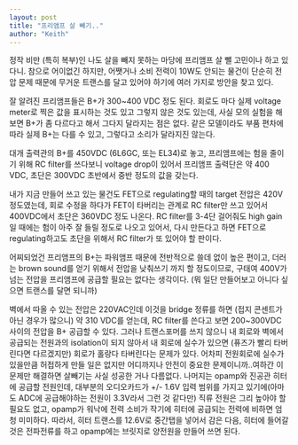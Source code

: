 ```yaml
---
layout: post
title: "프리앰프 살 빼기.."
author: "Keith"
---
```


정작 비만 (특히 복부)인 나도 살을 빼지 못하는 마당에 프리앰프 살 뺄 고민이나 하고 있다니. 참으로 어이없긴 하지만, 어쨋거나 소비 전력이 10W도 안되는 물건이 단순히 전압 문제 때문에 무거운 트랜스를 달고 있어야 하기에 여러 가지로 방안을 찾고 있다.

잘 알려진 프리앰프들은 B+가 300~400 VDC 정도 된다. 회로도 마다 실제 voltage meter로 찍은 값을 표시하는 것도 있고 그렇지 않은 것도 있는데, 사실 모의 실험을 해보면 B+가 좀 다르다고 해서 그다지 달라지는 점은 없다. 같은 모델이라도 부품 편차에 따라 실제 B+는 다를 수 있고, 그렇다고 소리가 달라지진 않는다.

대개 출력관의 B+를 450VDC (6L6GC, 또는 EL34)로 놓고, 프리앰프에는 험을 줄이기 위해 RC filter를 쓰다보니 voltage drop이 있어서 프리앰프 출력단은 약 400 VDC, 초단은 300VDC 초반에서 중반 정도의 값을 갖는다.

내가 지금 만들어 쓰고 있는 물건도 FET으로 regulating할 때의 target 전압은 420V 정도였는데, 회로 수정을 하다가 FET이 타버리는 관계로 RC filter만 쓰고 있어서 400VDC에서 초단은 360VDC 정도 나온다. RC filter를 3-4단 걸어줘도 high gain일 때에는 험이 아주 잘 들릴 정도로 나오고 있어서, 다시 만든다고 하면 FET으로 regulating하고도 초단을 위해서 RC filter가 또 있어야 할 판이다.


어찌되었건 프리앰프의 B+는 파워앰프 때문에 전반적으로 쓸데 없이 높은 편이고, 더러는 brown sound를 얻기 위해서 전압을 낮춰쓰기 까지 할 정도이므로, 구태여 400V가 넘는 전압을 프리앰프에 공급할 필요는 없다는 생각이다. (뭐 일단 만들어보고 아니다 싶으면 트랜스를 달면 되니까)

벽에서 따올 수 있는 전압은 220VAC인데 이것을 bridge 정류를 하면 (접지 콘센트가 아닌 경우가 많으니) 약 310 VDC를 얻는데, RC filter를 쓴다고 보면 200~300VDC 사이의 전압을 B+ 공급할 수 있다. 그러나 트랜스포머를 쓰지 않으니 내 회로와 벽에서 공급되는 전원과의 isolation이 되지 않아서 내 회로에 실수가 있으면 (퓨즈가 빨리 타버린다면 다르겠지만) 회로가 홀랑다 타버린다는 문제가 있다. 어차피 전원회로에 실수가 있을만큼 허접하게 만들 일은 없지만 어디까지나 안전이 중요한 문제이니까..여하간 이 문제만 해결하면 살빼기는 사실 성공한 거나 다름없다. 나머지는 opamp와 진공관 히터에 공급할 전원인데, 대부분의 오디오카드가 +/- 1.6V 입력 범위를 가지고 있기에(아마도 ADC에 공급해야하는 전원이 3.3V라서 그런 것 같다만) 직류 전원은 그리 높아야 할 필요도 없고, opamp가 워낙에 전력 소비가 작기에 히터에 공급되는 전력에 비하면 엄청 미미하다. 따라서, 히터 트랜스를 12.6V로 중간탭을 넣어서 감은 다음, 히터에 들어갈 것은 전파전류를 하고 opamp에는 브릿지로 양전원을 만들어 쓰면 된다.




